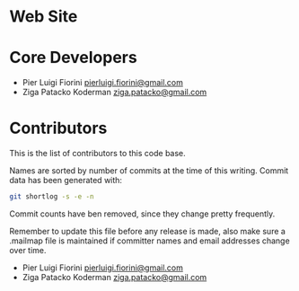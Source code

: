 Web Site
========

# Core Developers

 * Pier Luigi Fiorini <pierluigi.fiorini@gmail.com>
 * Ziga Patacko Koderman <ziga.patacko@gmail.com>

# Contributors

This is the list of contributors to this code base.

Names are sorted by number of commits at the time of this writing.
Commit data has been generated with:

```sh
git shortlog -s -e -n
```

Commit counts have ben removed, since they change pretty frequently.

Remember to update this file before any release is made, also make sure
a .mailmap file is maintained if committer names and email addresses
change over time.

 * Pier Luigi Fiorini <pierluigi.fiorini@gmail.com>
 * Ziga Patacko Koderman <ziga.patacko@gmail.com>
